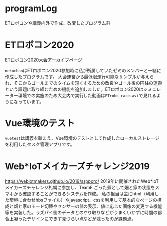 # programLog
ETロボコンや講義内外で作成、改変したプログラム群

# ETロボコン2020
[ETロボコン2020大会アーカイブページ](https://www.etrobo.jp/2020archive/)

`nekochan`はETロボコン2020参加時に私が所属していたゼミのメンバーと一緒に作成したプログラムです。
大会運営から最低限走行可能なサンプルが与えられ、そこからゴールまでのタイムを短くするための改良やゴール後の円柱の運搬という課題に取り組むための機能を追加しました。ETロボコン2020はシミュレーター環境での実施のため大会内で実行した動画は`ETrobo_race.avi`で見れるようになっています。

# Vue環境のテスト
`vuetest`は講義を踏まえ、Vue環境のテストとして作成したローカルストレージを利用したタスク管理アプリです。

# Web*IoTメイカーズチャレンジ2019
https://webiotmakers.github.io/2019/sapporo/
2019年に開催されたWeb*IoTメイカーズチャレンジ札幌に参加し、TeamE ごった煮として畑と家の状態をスマホから確認することができるシステムを作成。
私の担当は主にhtml（利用した環境に合わせhbsファイル）やjavascript、cssを利用して基本的なページの構成と畑と家のモード切替やセンサーの値の表示、値に応じた画像の変更する機能等を実装した。ラズパイ側のデータとのやり取りなどがうまくいかずに時間の都合上凝ったデザインにできず見づらい点などが残ったのが課題点。
